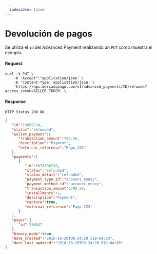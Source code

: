 ```yaml
---
  indexable: false
---
```


# Devolución de pagos

Se utiliza el `id` del Advanced Payment realizando un `PUT` como muestra el ejemplo.

#### Request
```curl
curl -X PUT \
    -H 'Accept":"application/json' \
    -H 'Content-Type: application/json' \
    'https://api.mercadopago.com/v1/advanced_payments/ID/refunds?access_token=SELLER_TOKEN' \
```

#### Response
`HTTP Status 200 OK`
```json
{
   "id":10458724,
   "status":"refunded",
   "wallet_payment":{
      "transaction_amount":700.50,
      "description":"Payment",
      "external_reference":"Pago_123"
   },
   "payments":[
      {
         "id":3870106238,
         "status":"refunded",
         "status_detail":"refunded",
         "payment_type_id":"account_money",
         "payment_method_id":"account_money",
         "transaction_amount":700.50,
         "installments":1,
         "description":"Payment",
         "capture":true,
         "external_reference":"Pago_123"
      }
   ],
   "payer":{
      "id":786547
   },
   "binary_mode":true,
   "date_created":"2018-10-20T09:34:20.518-04:00",
   "date_last_updated":"2018-10-20T09:34:20.518-04:00"
}
```